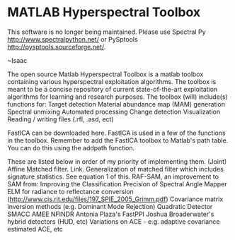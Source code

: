 # MATLAB Hyperspectral Toolbox

This software is no longer being maintained.  Please use Spectral Py http://www.spectralpython.net/ or PySptools http://pysptools.sourceforge.net/.

~Isaac

The open source Matlab Hyperspectral Toolbox is a matlab toolbox containing various hyperspectral exploitation algorithms. The toolbox is meant to be a concise repository of current state-of-the-art exploitation algorithms for learning and research purposes. The toolbox (will) include(s) functions for:
Target detection
Material abundance map (MAM) generation
Spectral unmixing
Automated processing
Change detection
Visualization
Reading / writing files (.rfl, .asd, ect)

FastICA can be downloaded here. FastICA is used in a few of the functions in the toolbox. Remember to add the FastICA toolbox to Matlab's path table. You can do this using the addpath function.

These are listed below in order of my priority of implementing them.
(Joint) Affine Matched filter. Link.
Generalization of matched filter which includes signature statistics. See equation 1 of this.
RAF-SAM, an improvement to SAM from: Improving the Classification Precision of Spectral Angle Mapper
ELM for radiance to reflectance conversion (http://www.cis.rit.edu/files/197_SPIE_2005_Grimm.pdf)
Covariance matrix inversion methods (e.g. Dominant Mode Rejection)
Quadratic Detector
SMACC
AMEE
NFINDR
Antonia Plaza's FastPPI
Joshua Broaderwater's hybrid detectors (HUD, etc)
Variations on ACE - e.g. adaptive covariance estimated ACE, etc
